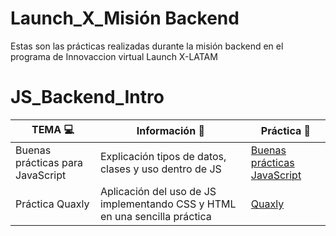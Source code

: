 # Launch_X_Misión Backend

Estas son las prácticas realizadas durante la misión backend en el programa de Innovaccion virtual Launch X-LATAM

# JS_Backend_Intro

| TEMA :computer: | Información :floppy_disk: | Práctica :crystal_ball: |
| ------------- |------------- | ------------- |
| Buenas prácticas para JavaScript | Explicación tipos de datos, clases y uso dentro de JS| [Buenas prácticas JavaScript](https://github.com/mibarra24/JS_Backend_Intro/tree/main/BUENASPRACTICASJAVASCRIPT) |
| Práctica Quaxly | Aplicación del uso de JS implementando CSS y HTML en una sencilla práctica | [Quaxly](https://github.com/mibarra24/JS_Backend_Intro/tree/main/AMARRE) |
